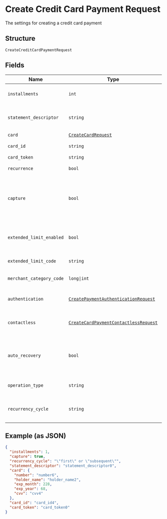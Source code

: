 
# Create Credit Card Payment Request

The settings for creating a credit card payment

## Structure

`CreateCreditCardPaymentRequest`

## Fields

| Name | Type | Tags | Description |
|  --- | --- | --- | --- |
| `installments` | `int` | Optional | Number of installments<br>**Default**: `1` |
| `statement_descriptor` | `string` | Optional | The text that will be shown on the credit card's statement |
| `card` | [`CreateCardRequest`](../../doc/models/create-card-request.md) | Optional | Credit card data |
| `card_id` | `string` | Optional | The credit card id |
| `card_token` | `string` | Optional | - |
| `recurrence` | `bool` | Optional | Indicates a recurrence |
| `capture` | `bool` | Optional | Indicates if the operation should be only authorization or auth and capture.<br>**Default**: `True` |
| `extended_limit_enabled` | `bool` | Optional | Indicates whether the extended label (private label) is enabled |
| `extended_limit_code` | `string` | Optional | Extended Limit Code |
| `merchant_category_code` | `long\|int` | Optional | Customer business segment code |
| `authentication` | [`CreatePaymentAuthenticationRequest`](../../doc/models/create-payment-authentication-request.md) | Optional | The payment authentication request |
| `contactless` | [`CreateCardPaymentContactlessRequest`](../../doc/models/create-card-payment-contactless-request.md) | Optional | The Credit card payment contactless request |
| `auto_recovery` | `bool` | Optional | Indicates whether a particular payment will enter the offline retry flow |
| `operation_type` | `string` | Optional | AuthOnly, AuthAndCapture, PreAuth |
| `recurrency_cycle` | `string` | Optional | Defines whether the card has been used one or more times. |

## Example (as JSON)

```json
{
  "installments": 1,
  "capture": true,
  "recurrency_cycle": "\"first\" or \"subsequent\"",
  "statement_descriptor": "statement_descriptor0",
  "card": {
    "number": "number6",
    "holder_name": "holder_name2",
    "exp_month": 228,
    "exp_year": 68,
    "cvv": "cvv4"
  },
  "card_id": "card_id4",
  "card_token": "card_token0"
}
```

